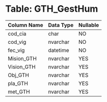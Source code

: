 # Table: GTH_GestHum

| Column Name | Data Type | Nullable |
|-------------|-----------|----------|
| cod_cia | char | NO |
| cod_vig | nvarchar | NO |
| fec_vig | datetime | NO |
| Mision_GTH | nvarchar | YES |
| Vision_GTH | nvarchar | YES |
| Obj_GTH | nvarchar | YES |
| pla_GTH | nvarchar | YES |
| met_GTH | nvarchar | YES |
